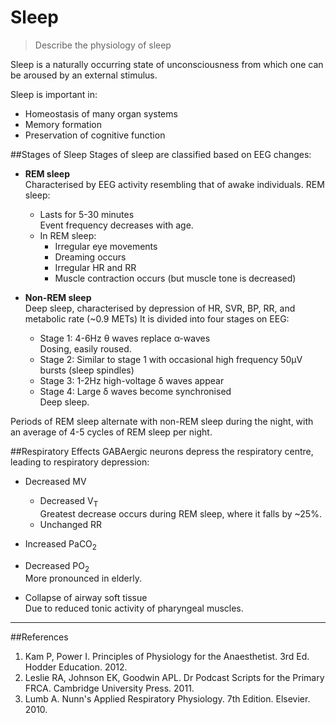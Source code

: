 # Sleep
> Describe the physiology of sleep

Sleep is a naturally occurring state of unconsciousness from which one can be aroused by an external stimulus.

Sleep is important in:
* Homeostasis of many organ systems
* Memory formation
* Preservation of cognitive function

##Stages of Sleep
Stages of sleep are classified based on EEG changes:
* **REM sleep**  
Characterised by EEG activity resembling that of awake individuals. REM sleep:
    * Lasts for 5-30 minutes  
    Event frequency decreases with age.
    * In REM sleep:
        * Irregular eye movements
        * Dreaming occurs
        * Irregular HR and RR
        * Muscle contraction occurs (but muscle tone is decreased)


* **Non-REM sleep**  
Deep sleep, characterised by depression of HR, SVR, BP, RR, and metabolic rate (~0.9 METs) It is divided into four stages on EEG:
    * Stage 1: 4-6Hz θ waves replace α-waves  
    Dosing, easily roused.
    * Stage 2: Similar to stage 1 with occasional high frequency 50μV bursts (sleep spindles)
    * Stage 3: 1-2Hz high-voltage δ waves appear
    * Stage 4: Large δ waves become synchronised  
    Deep sleep.

Periods of REM sleep alternate with non-REM sleep during the night, with an average of 4-5 cycles of REM sleep per night.

##Respiratory Effects
GABAergic neurons depress the respiratory centre, leading to respiratory depression:
* Decreased MV
    * Decreased V<sub>T</sub>  
    Greatest decrease occurs during REM sleep, where it falls by ~25%.
    * Unchanged RR
* Increased PaCO<sub>2</sub>
* Decreased PO<sub>2</sub>  
More pronounced in elderly.


* Collapse of airway soft tissue  
Due to reduced tonic activity of pharyngeal muscles.

---
##References
1. Kam P, Power I. Principles of Physiology for the Anaesthetist. 3rd Ed. Hodder Education. 2012.
2. Leslie RA, Johnson EK, Goodwin APL. Dr Podcast Scripts for the Primary FRCA. Cambridge University Press. 2011.
3. Lumb A. Nunn's Applied Respiratory Physiology. 7th Edition. Elsevier. 2010.
